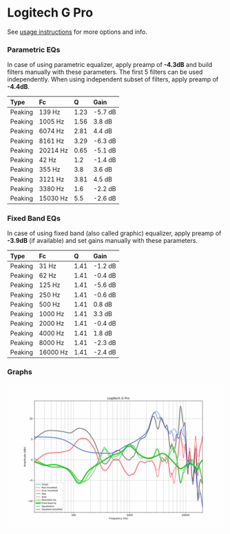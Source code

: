 # Logitech G Pro
See [usage instructions](https://github.com/jaakkopasanen/AutoEq#usage) for more options and info.

### Parametric EQs
In case of using parametric equalizer, apply preamp of **-4.3dB** and build filters manually
with these parameters. The first 5 filters can be used independently.
When using independent subset of filters, apply preamp of **-4.4dB**.

| Type    | Fc       |    Q | Gain    |
|:--------|:---------|:-----|:--------|
| Peaking | 139 Hz   | 1.23 | -5.7 dB |
| Peaking | 1005 Hz  | 1.56 | 3.8 dB  |
| Peaking | 6074 Hz  | 2.81 | 4.4 dB  |
| Peaking | 8161 Hz  | 3.29 | -6.3 dB |
| Peaking | 20214 Hz | 0.65 | -5.1 dB |
| Peaking | 42 Hz    | 1.2  | -1.4 dB |
| Peaking | 355 Hz   | 3.8  | 3.6 dB  |
| Peaking | 3121 Hz  | 3.81 | 4.5 dB  |
| Peaking | 3380 Hz  | 1.6  | -2.2 dB |
| Peaking | 15030 Hz | 5.5  | -2.6 dB |

### Fixed Band EQs
In case of using fixed band (also called graphic) equalizer, apply preamp of **-3.9dB**
(if available) and set gains manually with these parameters.

| Type    | Fc       |    Q | Gain    |
|:--------|:---------|:-----|:--------|
| Peaking | 31 Hz    | 1.41 | -1.2 dB |
| Peaking | 62 Hz    | 1.41 | -0.4 dB |
| Peaking | 125 Hz   | 1.41 | -5.6 dB |
| Peaking | 250 Hz   | 1.41 | -0.6 dB |
| Peaking | 500 Hz   | 1.41 | 0.8 dB  |
| Peaking | 1000 Hz  | 1.41 | 3.3 dB  |
| Peaking | 2000 Hz  | 1.41 | -0.4 dB |
| Peaking | 4000 Hz  | 1.41 | 1.8 dB  |
| Peaking | 8000 Hz  | 1.41 | -2.3 dB |
| Peaking | 16000 Hz | 1.41 | -2.4 dB |

### Graphs
![](./Logitech%20G%20Pro.png)